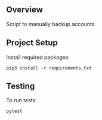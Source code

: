 ## Overview

Script to manually backup accounts.

## Project Setup

Install required packages:
```
pip3 install -r requirements.txt
```

## Testing

To run tests:
```
pytest
```
